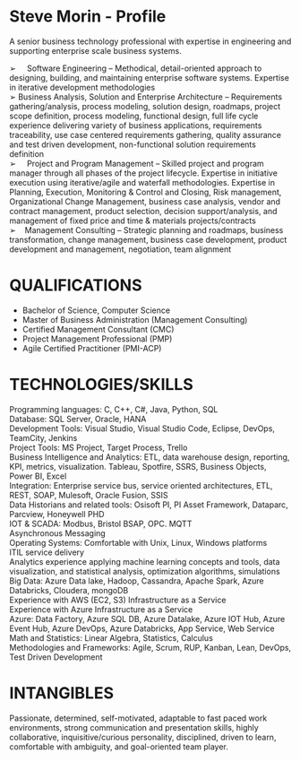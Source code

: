 # Steve Morin - Profile

A senior business technology professional with expertise in engineering and supporting enterprise scale business systems.

➢     Software Engineering – Methodical, detail-oriented approach to designing, building, and maintaining enterprise software systems. Expertise in iterative development methodologies  
➢     Business Analysis, Solution and Enterprise Architecture – Requirements gathering/analysis, process modeling, solution design, roadmaps, project scope definition, process modeling, functional design, full life cycle experience delivering variety of business applications, requirements traceability, use case centered requirements gathering, quality assurance and test driven development, non-functional solution requirements definition  
➢     Project and Program Management – Skilled project and program manager through all phases of the project lifecycle. Expertise in initiative execution using iterative/agile and waterfall methodologies. Expertise in Planning, Execution, Monitoring & Control and Closing, Risk management, Organizational Change Management, business case analysis, vendor and contract management, product selection, decision support/analysis,  and management of fixed price and time & materials projects/contracts  
➢     Management Consulting – Strategic planning and roadmaps, business transformation, change management, business case development, product development and management, negotiation, team alignment  


# QUALIFICATIONS  
* Bachelor of Science, Computer Science  
* Master of Business Administration (Management Consulting)  
* Certified Management Consultant (CMC)  
* Project Management Professional (PMP)  
* Agile Certified Practitioner (PMI-ACP)   


# TECHNOLOGIES/SKILLS
Programming languages: C, C++, C#, Java, Python, SQL  
Database: SQL Server, Oracle, HANA  
Development Tools: Visual Studio, Visual Studio Code, Eclipse, DevOps, TeamCity, Jenkins  
Project Tools: MS Project, Target Process, Trello  
Business Intelligence and Analytics: ETL, data warehouse design, reporting, KPI, metrics, visualization. Tableau, Spotfire, SSRS, Business Objects, Power BI, Excel  
Integration: Enterprise service bus, service oriented architectures, ETL, REST, SOAP, Mulesoft, Oracle Fusion, SSIS  
Data Historians and related tools: Osisoft PI, PI Asset Framework, Dataparc, Parcview, Honeywell PHD  
IOT & SCADA: Modbus, Bristol BSAP, OPC. MQTT  
Asynchronous Messaging  
Operating Systems: Comfortable with Unix, Linux, Windows platforms  
ITIL service delivery  
Analytics experience applying machine learning concepts and tools, data visualization, and statistical analysis, optimization algorithms, simulations  
Big Data: Azure Data lake, Hadoop, Cassandra, Apache Spark, Azure Databricks, Cloudera, mongoDB  
Experience with AWS (EC2, S3) Infrastructure as a Service  
Experience with Azure Infrastructure as a Service  
Azure: Data Factory, Azure SQL DB, Azure Datalake, Azure IOT Hub, Azure Event Hub, Azure DevOps, Azure Databricks, App Service, Web Service  
Math and Statistics: Linear Algebra, Statistics, Calculus  
Methodologies and Frameworks: Agile, Scrum, RUP, Kanban, Lean, DevOps, Test Driven Development  
	
# INTANGIBLES  
Passionate, determined, self-motivated, adaptable to fast paced work environments, strong communication and presentation skills, highly collaborative, inquisitive/curious personality, disciplined, driven to learn, comfortable with ambiguity, and goal-oriented team player.  

